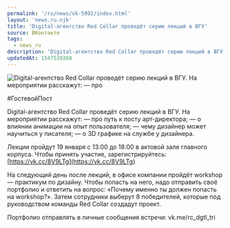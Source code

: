 ```yaml
---
permalink: '/ru/news/vk-5992/index.html'
layout: 'news.ru.njk'
title: 'Digital-агентство Red Collar проведёт серию лекций в ВГУ'
source: ВКонтакте
tags:
  - news_ru
description: 'Digital-агентство Red Collar проведёт серию лекций в ВГУ'
updatedAt: 1547539260
---
```

![Digital-агентство Red Collar проведёт серию лекций в ВГУ. На мероприятии расскажут: — про](https://sun9-18.userapi.com/impf/c852024/v852024745/9279e/zLEV8NOXfLc.jpg?size=1280x853&quality=96&sign=7c68f97d0c4c630ba2a80c478c18680b&c_uniq_tag=oJRMLCq8S8snzHhgIoQ3I5_f0nHNXghNw85kbaa196s&type=album)

#ГостевойПост

Digital-агентство Red Collar проведёт серию лекций в ВГУ. На мероприятии расскажут:
— про путь к посту арт-директора;
— о влиянии анимации на опыт пользователя;
— чему дизайнер может научиться у писателя;
— о 3D графике на службе у дизайнера.

Лекции пройдут 19 января с 13:00 до 18:00 в актовой зале главного корпуса. Чтобы принять участие, зарегистрируйтесь: [https://vk.cc/8V9LTg](https://vk.cc/8V9LTg)

На следующий день после лекций, в офисе компании пройдёт workshop — практикум по дизайну. Чтобы попасть на него, надо отправить своё портфолио и ответить на вопрос: «Почему именно ты должен попасть на workshop?». Затем сотрудники выберут 8 победителей, которые под руководством команды Red Collar создадут проект.

Портфолио отправлять в личные сообщения встречи: vk.me/rc_dgtl_tri
